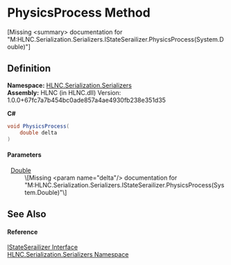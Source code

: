 # PhysicsProcess Method


\[Missing &lt;summary&gt; documentation for "M:HLNC.Serialization.Serializers.IStateSerailizer.PhysicsProcess(System.Double)"\]



## Definition
**Namespace:** <a href="N_HLNC_Serialization_Serializers">HLNC.Serialization.Serializers</a>  
**Assembly:** HLNC (in HLNC.dll) Version: 1.0.0+67fc7a7b454bc0ade857a4ae4930fb238e351d35

**C#**
``` C#
void PhysicsProcess(
	double delta
)
```



#### Parameters
<dl><dt>  <a href="https://learn.microsoft.com/dotnet/api/system.double" target="_blank" rel="noopener noreferrer">Double</a></dt><dd>\[Missing &lt;param name="delta"/&gt; documentation for "M:HLNC.Serialization.Serializers.IStateSerailizer.PhysicsProcess(System.Double)"\]</dd></dl>

## See Also


#### Reference
<a href="T_HLNC_Serialization_Serializers_IStateSerailizer">IStateSerailizer Interface</a>  
<a href="N_HLNC_Serialization_Serializers">HLNC.Serialization.Serializers Namespace</a>  
